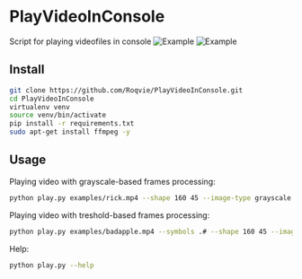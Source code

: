 # PlayVideoInConsole

Script for playing videofiles in console
![Example](https://github.com/Roqvie/PlayVideoInConsole/blob/main/examples/image.png?raw=true)
![Example](https://github.com/Roqvie/PlayVideoInConsole/blob/main/examples/image2.png?raw=true)
## Install
```sh
git clone https://github.com/Roqvie/PlayVideoInConsole.git
cd PlayVideoInConsole
virtualenv venv
source venv/bin/activate
pip install -r requirements.txt
sudo apt-get install ffmpeg -y
```
## Usage

Playing video with grayscale-based frames processing:
```sh
python play.py examples/rick.mp4 --shape 160 45 --image-type grayscale
```
Playing video with treshold-based frames processing:
```sh
python play.py examples/badapple.mp4 --symbols .# --shape 160 45 --image-type treshold --treshold 127
```
Help:
```sh
python play.py --help
```

